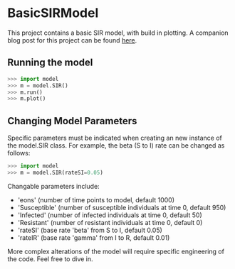 # BasicSIRModel
This project contains a basic SIR model, with build in plotting. A companion blog post for this project can be found <a href="https://mattravenhall.github.io/2018/01/02/SIR-Model.html">here</a>.

## Running the model
```python
>>> import model
>>> m = model.SIR()
>>> m.run()
>>> m.plot()
```

## Changing Model Parameters
Specific parameters must be indicated when creating an new instance of the model.SIR class. For example, the beta (S to I) rate can be changed as follows:

```python
>>> import model
>>> m = model.SIR(rateSI=0.05)
```

Changable parameters include:
* 'eons' (number of time points to model, default 1000)
* 'Susceptible' (number of susceptible individuals at time 0, default 950)
* 'Infected' (number of infected individuals at time 0, default 50)
* 'Resistant' (number of resistant individuals at time 0, default 0)
* 'rateSI' (base rate 'beta' from S to I, default 0.05)
* 'rateIR' (base rate 'gamma' from I to R, default 0.01)

More complex alterations of the model will require specific engineering of the code. Feel free to dive in.
